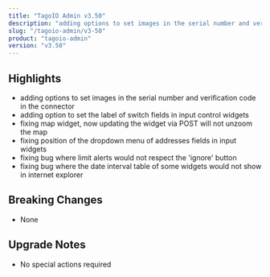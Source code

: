```yaml
---
title: "TagoIO Admin v3.50"
description: "adding options to set images in the serial number and verification code in the connector"
slug: "/tagoio-admin/v3-50"
product: "tagoio-admin"
version: "v3.50"
---
```


## Highlights

- adding options to set images in the serial number and verification code in the connector
- adding option to set the label of switch fields in input control widgets
- fixing map widget, now updating the widget via POST will not unzoom the map
- fixing position of the dropdown menu of addresses fields in input widgets
- fixing bug where limit alerts would not respect the 'ignore' button
- fixing bug where the date interval table of some widgets would not show in internet explorer

## Breaking Changes

- None

## Upgrade Notes

- No special actions required
